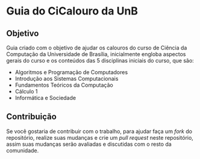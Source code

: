 # Guia do CiCalouro da UnB

## Objetivo

Guia criado com o objetivo de ajudar os calouros do curso de Ciência da Computação da Universidade de Brasília, inicialmente engloba aspectos gerais do curso e os conteúdos das 5 disciplinas iniciais do curso, que são:

 * Algoritmos e Programação de Computadores
 * Introdução aos Sistemas Computacionais
 * Fundamentos Teóricos da Computação
 * Cálculo 1
 * Informática e Sociedade

## Contribuição

Se você gostaria de contribuir com o trabalho, para ajudar faça um _fork_ do repositório, realize suas mudanças e crie um _pull request_ neste repositório, assim suas mudanças serão avaliadas e discutidas com o resto da comunidade.
